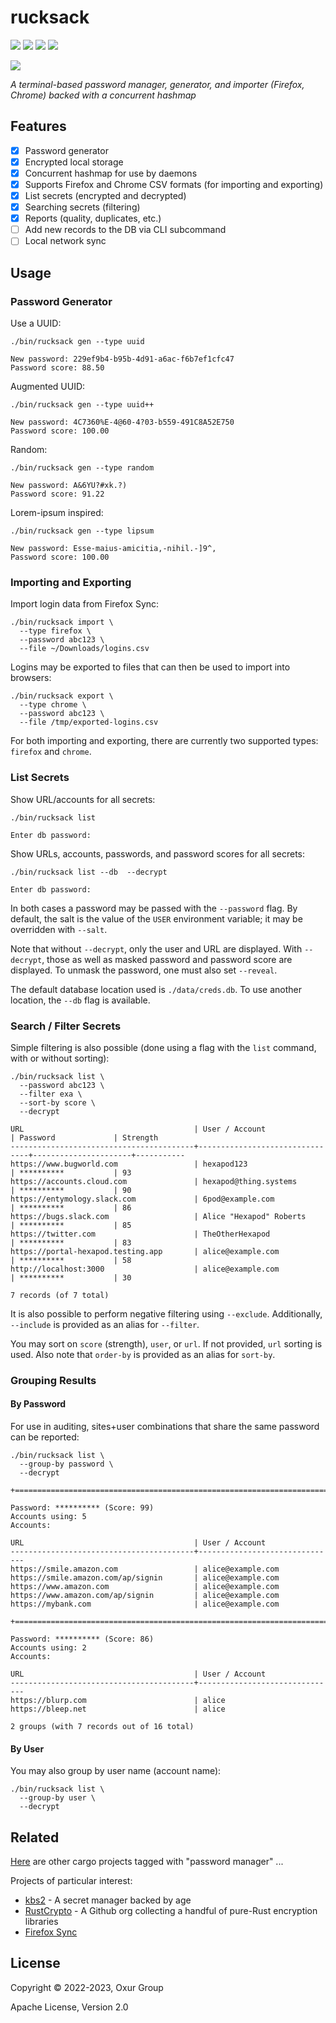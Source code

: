 # rucksack

[![][build-badge]][build]
[![][crate-badge]][crate]
[![][tag-badge]][tag]
[![][docs-badge]][docs]

[![][logo]][logo-large]

*A terminal-based password manager, generator, and importer (Firefox, Chrome) backed with a concurrent hashmap*

## Features

* [x] Password generator
* [x] Encrypted local storage
* [x] Concurrent hashmap for use by daemons
* [x] Supports Firefox and Chrome CSV formats (for importing and exporting)
* [x] List secrets (encrypted and decrypted)
* [x] Searching secrets (filtering)
* [x] Reports (quality, duplicates, etc.)
* [ ] Add new records to the DB via CLI subcommand
* [ ] Local network sync

## Usage

### Password Generator

Use a UUID:

```shell
./bin/rucksack gen --type uuid

New password: 229ef9b4-b95b-4d91-a6ac-f6b7ef1cfc47
Password score: 88.50
```

Augmented UUID:

```shell
./bin/rucksack gen --type uuid++

New password: 4C7360%E-4@60-4?03-b559-491C8A52E750
Password score: 100.00
```

Random:

```shell
./bin/rucksack gen --type random

New password: A&6YU?#xk.?)
Password score: 91.22
```

Lorem-ipsum inspired:

```shell
./bin/rucksack gen --type lipsum

New password: Esse-maius-amicitia,-nihil.-]9^,
Password score: 100.00
```

### Importing and Exporting

Import login data from Firefox Sync:

```shell
./bin/rucksack import \
  --type firefox \
  --password abc123 \
  --file ~/Downloads/logins.csv
```

Logins may be exported to files that can then be used to import into browsers:

```shell
./bin/rucksack export \
  --type chrome \
  --password abc123 \
  --file /tmp/exported-logins.csv
```

For both importing and exporting, there are currently two supported types: `firefox` and `chrome`.

### List Secrets

Show URL/accounts for all secrets:

```shell
./bin/rucksack list
```

```shell
Enter db password:
```

Show URLs, accounts, passwords, and password scores for all secrets:

```shell
./bin/rucksack list --db  --decrypt
```

```shell
Enter db password:
```

In both cases a password may be passed with the `--password` flag. By default, the salt is the value of the `USER` environment variable; it may be overridden with `--salt`.

Note that without `--decrypt`, only the user and URL are displayed. With `--decrypt`, those as well as masked password and password score are displayed. To unmask the password, one must also set `--reveal`.

The default database location used is `./data/creds.db`. To use another location, the `--db` flag is available.

### Search / Filter Secrets

Simple filtering is also possible (done using a flag with the `list` command, with or without sorting):

```shell
./bin/rucksack list \
  --password abc123 \
  --filter exa \
  --sort-by score \
  --decrypt
```

```text
URL                                      | User / Account                 | Password             | Strength
-----------------------------------------+--------------------------------+----------------------+-----------
https://www.bugworld.com                 | hexapod123                     | **********           | 93
https://accounts.cloud.com               | hexapod@thing.systems          | **********           | 90
https://entymology.slack.com             | 6pod@example.com               | **********           | 86
https://bugs.slack.com                   | Alice "Hexapod" Roberts        | **********           | 85
https://twitter.com                      | TheOtherHexapod                | **********           | 83
https://portal-hexapod.testing.app       | alice@example.com              | **********           | 58
http://localhost:3000                    | alice@example.com              | **********           | 30

7 records (of 7 total)
```

It is also possible to perform negative filtering using `--exclude`. Additionally, `--include` is provided as an alias for `--filter`.

You may sort on `score` (strength), `user`, or `url`. If not provided, `url` sorting is used. Also note that `order-by` is provided as an alias for `sort-by`.

### Grouping Results

#### By Password

For use in auditing, sites+user combinations that share the same password can be reported:

```shell
./bin/rucksack list \
  --group-by password \
  --decrypt
```

```text
+========================================================================

Password: ********** (Score: 99)
Accounts using: 5
Accounts:

URL                                      | User / Account
-----------------------------------------+-------------------------------
https://smile.amazon.com                 | alice@example.com
https://smile.amazon.com/ap/signin       | alice@example.com
https://www.amazon.com                   | alice@example.com
https://www.amazon.com/ap/signin         | alice@example.com
https://mybank.com                       | alice@example.com

+========================================================================

Password: ********** (Score: 86)
Accounts using: 2
Accounts:

URL                                      | User / Account
-----------------------------------------+-------------------------------
https://blurp.com                        | alice
https://bleep.net                        | alice

2 groups (with 7 records out of 16 total)
```

#### By User

You may also group by user name (account name):

```shell
./bin/rucksack list \
  --group-by user \
  --decrypt
```

## Related

[Here](https://crates.io/keywords/password-manager?sort=downloads) are other cargo projects tagged with "password manager" ...

Projects of particular interest:

* [kbs2](https://github.com/woodruffw/kbs2) - A secret manager backed by age
* [RustCrypto](https://github.com/RustCrypto) - A Github org collecting a handful of pure-Rust encryption libraries
* [Firefox Sync](https://support.mozilla.org/en-US/kb/how-firefox-securely-saves-passwords)

## License

Copyright © 2022-2023, Oxur Group

Apache License, Version 2.0

[//]: ---Named-Links---

[logo]: resources/images/logo-v1-x250.png
[logo-large]: resources/images/logo-v1-x1000.png
[build]: https://github.com/oxur/rucksack/actions/workflows/cicd.yml
[build-badge]: https://github.com/oxur/rucksack/actions/workflows/cicd.yml/badge.svg
[crate]: https://crates.io/crates/rucksack
[crate-badge]: https://img.shields.io/crates/v/rucksack.svg
[docs]: https://docs.rs/rucksack/
[docs-badge]: https://img.shields.io/badge/rust-documentation-blue.svg
[tag-badge]: https://img.shields.io/github/tag/oxur/rucksack.svg
[tag]: https://github.com/oxur/rucksack/tags
